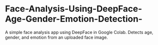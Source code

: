 # Face-Analysis-Using-DeepFace-Age-Gender-Emotion-Detection-
A simple face analysis app using DeepFace in Google Colab. Detects age, gender, and emotion from an uploaded face image.
